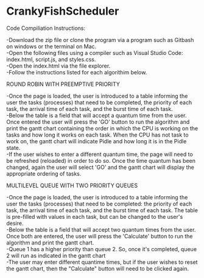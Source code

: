 # CrankyFishScheduler
Code Compiliation Instructions:

-Download the zip file or clone the program via a program such as Gitbash on windows or the terminal on Mac.<br/>
-Open the following files using a compiler such as Visual Studio Code: index.html, script.js, and styles.css.<br/>
-Open the index.html via the file explorer.<br/>
-Follow the instructions listed for each algorithim below.<br/>

ROUND ROBIN WITH PREEMPTIVE PRIORITY

-Once the page is loaded, the user is introduced to a table informing the user the tasks (processes) that need to be completed, the priority of each task, the arrival time of each task, and the burst time of each task. <br/>
-Below the table is a field that will accept a quantum time from the user. Once entered the user will press the 'GO' button to run the algorithm and print the gantt chart containing the order in which the CPU is working on the tasks and how long it works on each task. When the CPU has not task to work on, the gantt chart will indicate Pidle and how long it is in the Pidle state.<br/>
-If the user wishes to enter a different quantum time, the page will need to be refreshed (reloaded) in order to do so. Once the time quantum has been changed, again the user will select 'GO' and the gantt chart will display the appropriate ordering of tasks. 


MULTILEVEL QUEUE WITH TWO PRIORITY QUEUES

-Once the page is loaded, the user is introduced to a table informing the user the tasks (processes) that need to be completed: the priority of each task, the arrival time of each task, and the burst time of each task. The table is pre-filled with values in each task, but can be changed to the user's desire.<br/>
-Below the table is a field that will accept two quantum times from the user. Once both are entered, the user will press the 'Calculate' button to run the algorithm and print the gantt chart.<br/>
-Queue 1 has a higher priority than queue 2. So, once it's completed, queue 2 will run as indicated in the gantt chart <br/>
-The user may enter different quantime times, but if the user wishes to reset the gantt chart, then the "Calculate" button will need to be clicked again. 
